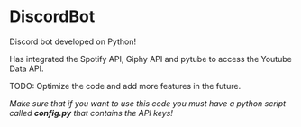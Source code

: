 # DiscordBot

Discord bot developed on Python!

Has integrated the Spotify API, Giphy API and pytube to access the Youtube Data API. 

TODO: Optimize the code and add more features in the future.

*Make sure that if you want to use this code you must have a python script called **config.py** that contains the API keys!*
